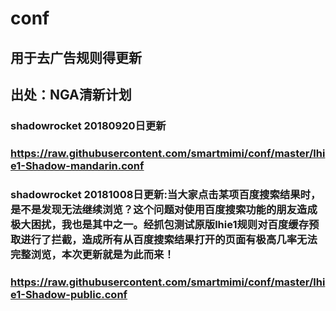 # conf
## 用于去广告规则得更新
## 出处：NGA清新计划 
### shadowrocket 20180920日更新
### https://raw.githubusercontent.com/smartmimi/conf/master/lhie1-Shadow-mandarin.conf
### shadowrocket 20181008日更新:当大家点击某项百度搜索结果时，是不是发现无法继续浏览？这个问题对使用百度搜索功能的朋友造成极大困扰，我也是其中之一。经抓包测试原版lhie1规则对百度缓存预取进行了拦截，造成所有从百度搜索结果打开的页面有极高几率无法完整浏览，本次更新就是为此而来！
### https://raw.githubusercontent.com/smartmimi/conf/master/lhie1-Shadow-public.conf
